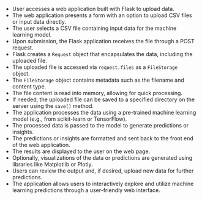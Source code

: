 - User accesses a web application built with Flask to upload data.
- The web application presents a form with an option to upload CSV files or input data directly.
- The user selects a CSV file containing input data for the machine learning model.
- Upon submission, the Flask application receives the file through a POST request.
- Flask creates a `Request` object that encapsulates the data, including the uploaded file.
- The uploaded file is accessed via `request.files` as a `FileStorage` object.
- The `FileStorage` object contains metadata such as the filename and content type.
- The file content is read into memory, allowing for quick processing.
- If needed, the uploaded file can be saved to a specified directory on the server using the `save()` method.
- The application processes the data using a pre-trained machine learning model (e.g., from scikit-learn or TensorFlow).
- The processed data is passed to the model to generate predictions or insights.
- The predictions or insights are formatted and sent back to the front end of the web application.
- The results are displayed to the user on the web page.
- Optionally, visualizations of the data or predictions are generated using libraries like Matplotlib or Plotly.
- Users can review the output and, if desired, upload new data for further predictions.
- The application allows users to interactively explore and utilize machine learning predictions through a user-friendly web interface.
